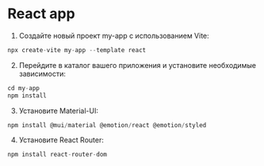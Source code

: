 # React app
1. Создайте новый проект my-app с использованием Vite:
```js
npx create-vite my-app --template react
```
2. Перейдите в каталог вашего приложения и установите необходимые зависимости:
```js
cd my-app
npm install
```
3. Установите Material-UI:
```js
npm install @mui/material @emotion/react @emotion/styled
```
4. Установите React Router:
```js
npm install react-router-dom
```
